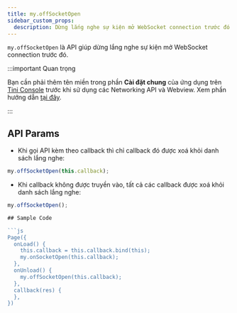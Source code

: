```yaml
---
title: my.offSocketOpen
sidebar_custom_props:
  description: Dừng lắng nghe sự kiện mở WebSocket connection trước đó
---
```


`my.offSocketOpen` là API giúp dừng lắng nghe sự kiện mở WebSocket connection trước đó.

:::important Quan trọng

Bạn cần phải thêm tên miền trong phần **Cài đặt chung** của ứng dụng trên [Tini Console](https://developer.tiki.vn/apps) trước khi sử dụng các Networking API và Webview. Xem phần hướng dẫn [tại đây](/docs/development/tini-console/whitelist-domains).

:::

## API Params

- Khi gọi API kèm theo callback thì chỉ callback đó được xoá khỏi danh sách lắng nghe:

```js
my.offSocketOpen(this.callback);
```

- Khi callback không được truyền vào, tất cả các callback được xoá khỏi danh sách lắng nghe:

````js
my.offSocketOpen();

## Sample Code

```js
Page({
  onLoad() {
    this.callback = this.callback.bind(this);
    my.onSocketOpen(this.callback);
  },
  onUnload() {
    my.offSocketOpen(this.callback);
  },
  callback(res) {
  },
})
````

```

```
